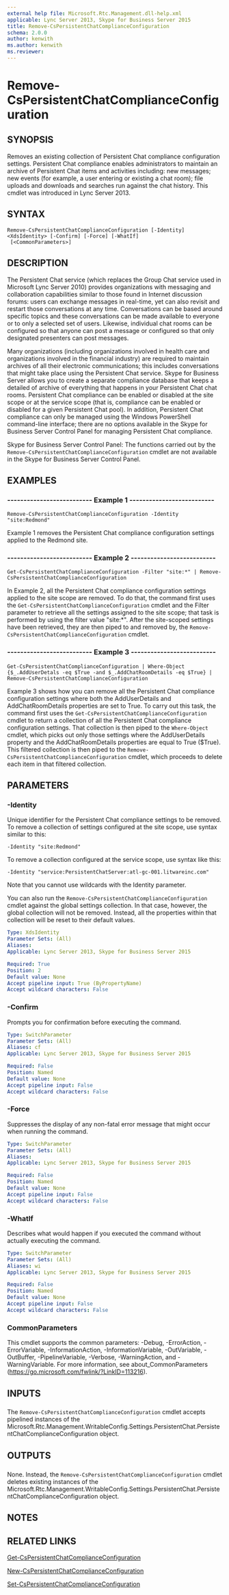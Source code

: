 ```yaml
---
external help file: Microsoft.Rtc.Management.dll-help.xml
applicable: Lync Server 2013, Skype for Business Server 2015
title: Remove-CsPersistentChatComplianceConfiguration
schema: 2.0.0
author: kenwith
ms.author: kenwith
ms.reviewer:
---
```


# Remove-CsPersistentChatComplianceConfiguration

## SYNOPSIS
Removes an existing collection of Persistent Chat compliance configuration settings.
Persistent Chat compliance enables administrators to maintain an archive of Persistent Chat items and activities including: new messages; new events (for example, a user entering or existing a chat room); file uploads and downloads and searches run against the chat history.
This cmdlet was introduced in Lync Server 2013.


## SYNTAX

```
Remove-CsPersistentChatComplianceConfiguration [-Identity] <XdsIdentity> [-Confirm] [-Force] [-WhatIf]
 [<CommonParameters>]
```

## DESCRIPTION
The Persistent Chat service (which replaces the Group Chat service used in Microsoft Lync Server 2010) provides organizations with messaging and collaboration capabilities similar to those found in Internet discussion forums: users can exchange messages in real-time, yet can also revisit and restart those conversations at any time.
Conversations can be based around specific topics and these conversations can be made available to everyone or to only a selected set of users.
Likewise, individual chat rooms can be configured so that anyone can post a message or configured so that only designated presenters can post messages.

Many organizations (including organizations involved in health care and organizations involved in the financial industry) are required to maintain archives of all their electronic communications; this includes conversations that might take place using the Persistent Chat service.
Skype for Business Server allows you to create a separate compliance database that keeps a detailed of archive of everything that happens in your Persistent Chat chat rooms.
Persistent Chat compliance can be enabled or disabled at the site scope or at the service scope (that is, compliance can be enabled or disabled for a given Persistent Chat pool).
In addition, Persistent Chat compliance can only be managed using the Windows PowerShell command-line interface; there are no options available in the Skype for Business Server Control Panel for managing Persistent Chat compliance.

Skype for Business Server Control Panel: The functions carried out by the `Remove-CsPersistentChatComplianceConfiguration` cmdlet are not available in the Skype for Business Server Control Panel.


## EXAMPLES

### -------------------------- Example 1 --------------------------
```
Remove-CsPersistentChatComplianceConfiguration -Identity "site:Redmond"
```

Example 1 removes the Persistent Chat compliance configuration settings applied to the Redmond site.


### -------------------------- Example 2 --------------------------
```
Get-CsPersistentChatComplianceConfiguration -Filter "site:*" | Remove-CsPersistentChatComplianceConfiguration
```

In Example 2, all the Persistent Chat compliance configuration settings applied to the site scope are removed.
To do that, the command first uses the `Get-CsPersistentChatComplianceConfiguration` cmdlet and the Filter parameter to retrieve all the settings assigned to the site scope; that task is performed by using the filter value "site:*".
After the site-scoped settings have been retrieved, they are then piped to and removed by, the `Remove-CsPersistentChatComplianceConfiguration` cmdlet.


### -------------------------- Example 3 --------------------------
```
Get-CsPersistentChatComplianceConfiguration | Where-Object {$_.AddUserDetals -eq $True -and $_.AddChatRoomDetails -eq $True} | Remove-CsPersistentChatComplianceConfiguration
```

Example 3 shows how you can remove all the Persistent Chat compliance configuration settings where both the AddUserDetails and AddChatRoomDetails properties are set to True.
To carry out this task, the command first uses the `Get-CsPersistentChatComplianceConfiguration` cmdlet to return a collection of all the Persistent Chat compliance configuration settings.
That collection is then piped to the `Where-Object` cmdlet, which picks out only those settings where the AddUserDetails property and the AddChatRoomDetails properties are equal to True ($True).
This filtered collection is then piped to the `Remove-CsPersistentChatComplianceConfiguration` cmdlet, which proceeds to delete each item in that filtered collection.


## PARAMETERS

### -Identity
Unique identifier for the Persistent Chat compliance settings to be removed.
To remove a collection of settings configured at the site scope, use syntax similar to this:

`-Identity "site:Redmond"`

To remove a collection configured at the service scope, use syntax like this:

`-Identity "service:PersistentChatServer:atl-gc-001.litwareinc.com"`

Note that you cannot use wildcards with the Identity parameter.

You can also run the `Remove-CsPersistentChatComplianceConfiguration` cmdlet against the global settings collection.
In that case, however, the global collection will not be removed.
Instead, all the properties within that collection will be reset to their default values.


```yaml
Type: XdsIdentity
Parameter Sets: (All)
Aliases: 
Applicable: Lync Server 2013, Skype for Business Server 2015

Required: True
Position: 2
Default value: None
Accept pipeline input: True (ByPropertyName)
Accept wildcard characters: False
```

### -Confirm
Prompts you for confirmation before executing the command.

```yaml
Type: SwitchParameter
Parameter Sets: (All)
Aliases: cf
Applicable: Lync Server 2013, Skype for Business Server 2015

Required: False
Position: Named
Default value: None
Accept pipeline input: False
Accept wildcard characters: False
```

### -Force
Suppresses the display of any non-fatal error message that might occur when running the command.

```yaml
Type: SwitchParameter
Parameter Sets: (All)
Aliases: 
Applicable: Lync Server 2013, Skype for Business Server 2015

Required: False
Position: Named
Default value: None
Accept pipeline input: False
Accept wildcard characters: False
```

### -WhatIf
Describes what would happen if you executed the command without actually executing the command.

```yaml
Type: SwitchParameter
Parameter Sets: (All)
Aliases: wi
Applicable: Lync Server 2013, Skype for Business Server 2015

Required: False
Position: Named
Default value: None
Accept pipeline input: False
Accept wildcard characters: False
```

### CommonParameters
This cmdlet supports the common parameters: -Debug, -ErrorAction, -ErrorVariable, -InformationAction, -InformationVariable, -OutVariable, -OutBuffer, -PipelineVariable, -Verbose, -WarningAction, and -WarningVariable. For more information, see about_CommonParameters (https://go.microsoft.com/fwlink/?LinkID=113216).

## INPUTS

###  
The `Remove-CsPersistentChatComplianceConfiguration` cmdlet accepts pipelined instances of the Microsoft.Rtc.Management.WritableConfig.Settings.PersistentChat.PersistentChatComplianceConfiguration object.

## OUTPUTS

###  
None.
Instead, the `Remove-CsPersistentChatComplianceConfiguration` cmdlet deletes existing instances of the Microsoft.Rtc.Management.WritableConfig.Settings.PersistentChat.PersistentChatComplianceConfiguration object.

## NOTES

## RELATED LINKS

[Get-CsPersistentChatComplianceConfiguration](Get-CsPersistentChatComplianceConfiguration.md)

[New-CsPersistentChatComplianceConfiguration](New-CsPersistentChatComplianceConfiguration.md)

[Set-CsPersistentChatComplianceConfiguration](Set-CsPersistentChatComplianceConfiguration.md)

